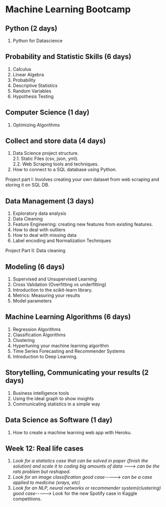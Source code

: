 # Machine Learning Bootcamp

## Python (2 days)

1. Python for Datascience

## Probability and Statistic Skills (6 days)

1. Calculus
2. Linear Algebra 
3. Probability
4. Descriptive Statistics
5. Random Variables
6. Hypothesis Testing


## Computer Science (1 day)

1. Optimizing Algorithms

## Collect and store data (4 days)

1. Data Science project structure.  
2.1. Static Files (csv, json, yml).  
2.2. Web Scraping tools and techniques.  
3. How to connect to a SQL database using Python.   
  
Project part I: Involves creating your own dataset from web scraping and storing it on SQL DB.   

## Data Management (3 days)

1. Exploratory data analysis
2. Data Cleaning
3. Feature Engineering: creating new features from existing features.
4. How to deal with outliers
5. How to deal with missing data
6. Label encoding and Normalization Techniques

Project Part II: Data cleaning

## Modeling (6 days)

1. Supervised and Unsupervised Learning
2. Cross Validation (Overfitting vs underfitting)
3. Introduction to the scikit-learn library.
4. Metrics: Measuring your results
5. Model parameters

## Machine Learning Algorithms (6 days)

1. Regression Algorithms
2. Classification Algorithms
3. Clustering
4. Hypertuning your machine learning algorithm
5. Time Series Forecasting and Recommender Systems
6. Introduction to Deep Learning.

## Storytelling, Communicating your results (2 days)

1. Business intelligence tools
2. Using the ideal graph to show insights
3. Communicating statistics in a simple way

## Data Science as Software (1 day)

1. How to create a machine learning web app with Heroku.

## Week 12: Real life cases

1.   *Look for a statistics case that can be solved in paper (finish the solution) and scale it to coding big amounts of data
        --->  can be the rats problem but reshaped.*
2.   *Look for an image classification good case-----> can be a case applied to medicine (xrays, etc)*
3.   *Look for an NLP, neural networks or recommender system(clustering) good case*-----> Look for the new Spotify case in Kaggle competitions.
